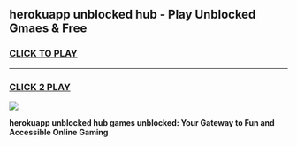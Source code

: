 
## herokuapp unblocked hub - Play Unblocked Gmaes & Free
<h3>
<a href="https://news.freeplayer.one?title=herokuapp_unblocked_hub&ref=23F">CLICK TO PLAY</a></h3>
<hr>

<h3>
<a href="https://news.freeplayer.one?title=herokuapp_unblocked_hub&ref=23F">CLICK 2 PLAY</a>
  
</h3>

<a href="https://news.freeplayer.one?title=herokuapp_unblocked_hub&ref=23F/"><img src="https://clearcache.store/games.png"></a>


**herokuapp unblocked hub games unblocked: Your Gateway to Fun and Accessible Online Gaming**
